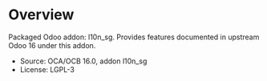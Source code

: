 # Overview

Packaged Odoo addon: l10n_sg. Provides features documented in upstream Odoo 16 under this addon.

- Source: OCA/OCB 16.0, addon l10n_sg
- License: LGPL-3
